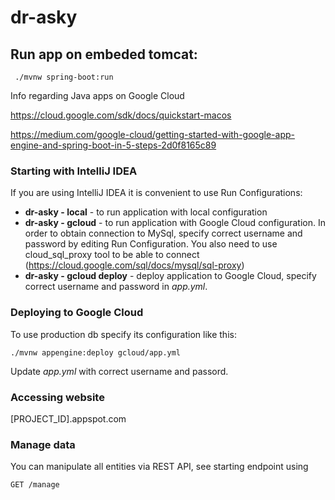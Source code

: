 # dr-asky

## Run app on embeded tomcat:
```
 ./mvnw spring-boot:run
```


Info regarding Java apps on Google Cloud

https://cloud.google.com/sdk/docs/quickstart-macos

https://medium.com/google-cloud/getting-started-with-google-app-engine-and-spring-boot-in-5-steps-2d0f8165c89

### Starting with IntelliJ IDEA
If you are using IntelliJ IDEA it is convenient to use Run Configurations:
- __dr-asky - local__ - to run application with local configuration
- __dr-asky - gcloud__ - to run application with Google Cloud configuration. In order to obtain connection to MySql, 
specify correct username and password by editing Run Configuration. You also need to use cloud_sql_proxy tool to be able to connect (https://cloud.google.com/sql/docs/mysql/sql-proxy)
- __dr-asky - gcloud deploy__ - deploy application to Google Cloud, specify correct username and password in *app.yml*.

### Deploying to Google Cloud

To use production db specify its configuration like this:

```
./mvnw appengine:deploy gcloud/app.yml
```

Update *app.yml* with correct username and passord.

### Accessing website
[PROJECT_ID].appspot.com

### Manage data
You can manipulate all entities via REST API, see starting endpoint using 
```
GET /manage
```
